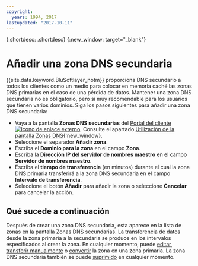 ```yaml
---
copyright:
  years: 1994, 2017
lastupdated: "2017-10-11"
---
```


{:shortdesc: .shortdesc}
{:new_window: target="_blank"}

# Añadir una zona DNS secundaria

{{site.data.keyword.BluSoftlayer_notm}} proporciona DNS secundario a todos los clientes como un medio para colocar en memoria caché las zonas DNS primarias en el caso de una pérdida de datos. Mantener una zona DNS secundaria no es obligatorio, pero sí muy recomendable para los usuarios que tienen varios dominios. Siga los pasos siguientes para añadir una zona DNS secundaria:

* Vaya a la pantalla **Zonas DNS secundarias** del [Portal del cliente ![Icono de enlace externo](../../icons/launch-glyph.svg "Icono de enlace externo")](https://control.softlayer.com/). Consulte el apartado [Utilización de la pantalla Zonas DNS](use-dns-zones-screen.html){:new_window}.
* Seleccione el separador **Añadir zona**.
* Escriba el **Dominio para la zona** en el campo **Zona**.
* Escriba la **Dirección IP del servidor de nombres maestro** en el campo **Servidor de nombres maestro**.
* Escriba el **tiempo de transferencia** (en minutos) durante el cual la zona DNS primaria transferirá a la zona DNS secundaria en el campo **Intervalo de transferencia**.
* Seleccione el botón **Añadir** para añadir la zona o seleccione **Cancelar** para cancelar la acción.

## Qué sucede a continuación

Después de crear una zona DNS secundaria, esta aparece en la lista de zonas en la pantalla Zonas DNS secundarias. La transferencia de datos desde la zona primaria a la secundaria se produce en los intervalos especificados al crear la zona. En cualquier momento, puede [editar](edit-secondary-dns-zone.html), [transferir manualmente](make-manual-zone-transfer-secondary-dns.html) o [convertir](convert-secondary-dns-zone-primary-zone.html) la zona en una zona primaria. La zona DNS secundaria también se puede [suprimido](delete-secondary-dns-zone.html) en cualquier momento.

